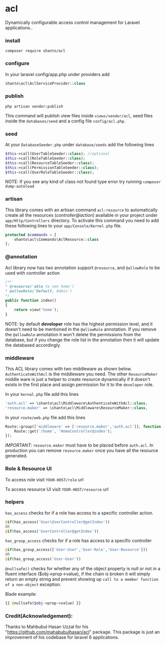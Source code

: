 # acl

Dynamically configurable access control management for Laravel applications..

### install

```
composer require shanto/acl
```

### configure
In your laravel config/app.php under providers add 

```php
shanto\acl\AclServiceProvider::class
```
### publish
```
php artisan vendor:publish
```
This command will publish view files inside `views/vendor/acl`, 
seed files inside the `databases/seed` and a config file `config/acl.php`.

### seed
At your `DatabaseSeeder.php` under `database/seeds` add the following lines

```php
$this->call(UserTableSeeder::class); //optional        
$this->call(RoleTableSeeder::class);
$this->call(ResourceTableSeeder::class);
$this->call(PermissionTableSeeder::class);
$this->call(UserRoleTableSeeder::class);
```
NOTE: If you see any kind of class not found type error try running `composer dump-autoload` 

### artisan
This library comes with an artisan command `acl:resource` to automatically create all the resources (_controller@action_) available in your project under `app/Http/Controllers` directory. To activate this command you need to add these following lines to your `app/Console/Kernel.php` file. 
```php
protected $commands = [
    shanto\acl\Commands\AclResource::class
];

```

### @annotation

Acl library now has two annotation support `@resource`, and `@allowRole` to be used with controller action
```php
/**
* @resource('able to see home')
* @allowRole('Default, Admin')
*/
public function index()
{
    return view('home');
}
```
NOTE: by default **developer** role has the highest permission level, and it doesn't need to be mentioned in the 
`@allowRole` annotation. If you remove the `@allowRole` annotation it won't delete the permissions from the 
database, but if you change the role list in the annotation then it will update the databased accordingly.

### middleware
This ACL library comes with two middleware as shown below. `AuthenticateWithAcl` is the middleware you need. The other `ResourceMaker` middle ware is just a helper to create resource dynamically if it doesn't exists in the first place and assign permission for it to the `developer` role.  

In your `kernal.php` file add this lines
```php
'auth.acl' => \shanto\acl\Middleware\AuthenticateWithAcl::class,        
'resource.maker' => \shanto\acl\Middleware\ResourceMaker::class,
```
In your `route/web.php` file add this lines
```php
Route::group(['middleware' => ['resource.maker','auth.acl']], function () {    
    Route::get('/home', 'HomeController@index');    
});
```
*IMPORTANT*: `resource.maker` must have to be placed before `auth.acl`. In production you can remove `resource.maker` once you have all the resource generated.

### Role &amp; Resource UI

To access role visit `YOUR-HOST/role` url

To access resource UI visit `YOUR-HOST/resource` url

### helpers

`has_access` checks for if a role has access to a specific controller action.
```php
@if(has_access('User\UserController@getIndex'))
OR
@if(has_access('UserController@getIndex'))
```

`has_group_access` checks for if a role has access to a specific controller   
```php 
@if(has_group_access(['User-User','User-Role','User-Resource']))
OR
@if(has_group_access('User-User'))
```

`@nullsafe()` checks for whether any of the object property is null or not in a fluent interface ($obj->prop->value), if the chain is broken it will simply return an empty string and prevent showing up `call to a member function of a non-object` exception.

Blade example: 
```php
{{ @nullsafe($obj->prop->value) }}
```
### Credit(Acknowledgement):
Thanks to Mahbubul Hasan Uzzal for his "https://github.com/mahabubulhasan/acl" package. This package is just an improvement of his codebase for laravel 6 applications.  
